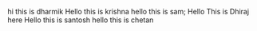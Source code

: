 
hi this is dharmik
Hello this is krishna
hello this is sam;
Hello This is Dhiraj here
Hello this is santosh
hello this is chetan